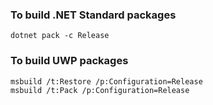 ### To build .NET Standard packages

```
dotnet pack -c Release
```

### To build UWP packages

```
msbuild /t:Restore /p:Configuration=Release
msbuild /t:Pack /p:Configuration=Release
```